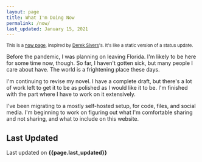```yaml
---
layout: page
title: What I'm Doing Now
permalink: /now/
last_updated: January 15, 2021
---
```


<small>This is a <a href="http://nownownow.com/about" target="_blank">now page</a>, inspired by <a href="https://sive.rs/nowff" target="_blank">Derek Sivers</a>'s. It's like a static version of a status update.</small>

Before the pandemic, I was planning on leaving Florida. I'm likely to be here for some time now, though. So far, I haven't gotten sick, but many people I care about have. The world is a frightening place these days.

I'm continuing to revise my novel. I have a complete draft, but there's a lot of work left to get it to be as polished as I would like it to be. I'm finished with the part where I have to work on it extensively.

I've been migrating to a mostly self-hosted setup, for code, files, and social media. I'm beginning to work on figuring out what I'm comfortable sharing and not sharing, and what to include on this website.

## Last Updated

Last updated on **{{page.last_updated}}**

